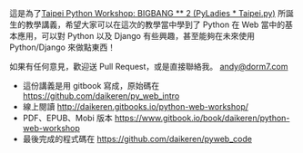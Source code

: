 這是為了[Taipei Python Workshop: BIGBANG ** 2 (PyLadies * Taipei.py)](http://www.meetup.com/Taipei-py/events/185013562/) 所誕生的教學講義，希望大家可以在這次的教學當中學到了 Python 在 Web 當中的基本應用，可以對 Python 以及 Django 有些興趣，甚至能夠在未來使用 Python/Django  來做點東西！

如果有任何意見，歡迎送 Pull Request，或是直接聯絡我。 [andy@dorm7.com](mailto:andy@dorm7.com)

* 這份講義是用 gitbook 寫成，原始碼在 https://github.com/daikeren/py_web_intro
* 線上閱讀 http://daikeren.gitbooks.io/python-web-workshop/
* PDF、EPUB、Mobi 版本 https://www.gitbook.io/book/daikeren/python-web-workshop
* 最後完成的程式碼在 https://github.com/daikeren/pyweb_code
